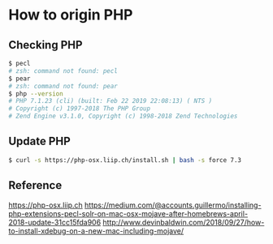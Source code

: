 # How to origin PHP

## Checking PHP
```bash
$ pecl
# zsh: command not found: pecl
$ pear
# zsh: command not found: pear
$ php --version
# PHP 7.1.23 (cli) (built: Feb 22 2019 22:08:13) ( NTS )
# Copyright (c) 1997-2018 The PHP Group
# Zend Engine v3.1.0, Copyright (c) 1998-2018 Zend Technologies
```

## Update PHP
```bash
$ curl -s https://php-osx.liip.ch/install.sh | bash -s force 7.3
```

## Reference
https://php-osx.liip.ch
https://medium.com/@accounts.guillermo/installing-php-extensions-pecl-solr-on-mac-osx-mojave-after-homebrews-april-2018-update-31cc15fda906 
http://www.devinbaldwin.com/2018/09/27/how-to-install-xdebug-on-a-new-mac-including-mojave/ 